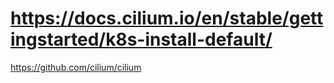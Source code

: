 # https://docs.cilium.io/en/stable/gettingstarted/k8s-install-default/
https://github.com/cilium/cilium